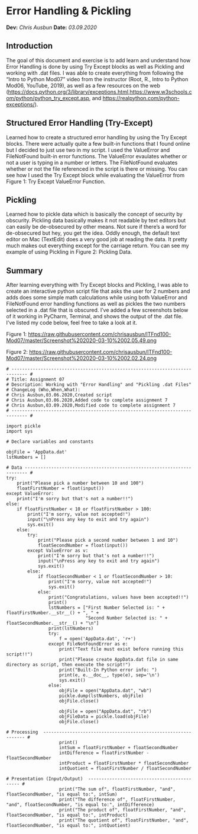 # Error Handling & Pickling

**Dev:** 
*Chris Ausbun* 
**Date:** 
*03.09.2020*

## Introduction
The goal of this document and exercise is to add learn and understand how Error Handling is done by using Try Except blocks as well as Pickling and working with .dat files. I was able to create everything from following the “Intro to Python Mod07” video from the instructor (Root, R., Intro to Python Mod06, YouTube, 2019), as well as a few resources on the web (https://docs.python.org/3/library/exceptions.html,https://www.w3schools.com/python/python_try_except.asp, and https://realpython.com/python-exceptions/).

## Structured Error Handling (Try-Except)
Learned how to create a structured error handling by using the Try Except blocks. There were actually quite a few built-in functions that I found online but I decided to just use two in my script. I used the ValueError and FileNotFound built-in error functions. The ValueError evaulates whether or not a user is typing in a number or letters. The FileNotFound evaluates whether or not the file referenced in the script is there or missing. You can see how I used the Try Except block while evaluating the ValueError from Figure 1: Try Except ValueError Function.

## Pickling
Learned how to pickle data which is basically the concept of security by obscurity. Pickling data basically makes it not readable by text editors but can easily be de-obsecured by other means. Not sure if there’s a word for de-obsecured but hey, you get the idea. Oddly enough, the default text editor on Mac (TextEdit) does a very good job at reading the data. It pretty much makes out everything except for the carriage return. You can see my example of using Pickling in Figure 2: Pickling Data.

## Summary
After learning everything with Try Except blocks and Pickling, I was able to create an interactive python script file that asks the user for 2 numbers and adds does some simple math calculations while using both ValueError and FileNotFound error handling functions as well as pickles the two numbers selected in a .dat file that is obscured. I’ve added a few screenshots below of it working in PyCharm, Terminal, and shows the output of the .dat file. I've listed my code below, feel free to take a look at it.

Figure 1: https://raw.githubusercontent.com/chrisausbun/ITFnd100-Mod07/master/Screenshot%202020-03-10%2002.05.49.png

Figure 2: https://raw.githubusercontent.com/chrisausbun/ITFnd100-Mod07/master/Screenshot%202020-03-10%2002.02.24.png

```
# ---------------------------------------------------------------------------- #
# Title: Assignment 07
# Description: Working with "Error Handling" and "Pickling .dat Files"
# ChangeLog (Who,When,What):
# Chris Ausbun,03.06.2020,Created script
# Chris Ausbun,03.06.2020,Added code to complete assignment 7
# Chris Ausbun,03.09.2020,Modified code to complete assignment 7
# ---------------------------------------------------------------------------- #
```
```
import pickle
import sys

# Declare variables and constants

objFile = 'AppData.dat'
lstNumbers = []
```
```
# Data ----------------------------------------------------------------------- #
try:
    print("Please pick a number between 10 and 100")
    floatFirstNumber = float(input())
except ValueError:
    print("I'm sorry but that's not a number!!")
else:
    if floatFirstNumber < 10 or floatFirstNumber > 100:
        print("I'm sorry, value not accepted!")
        input("\nPress any key to exit and try again")
        sys.exit()
    else:
        try:
            print("Please pick a second number between 1 and 10")
            floatSecondNumber = float(input())
        except ValueError as v:
            print("I'm sorry but that's not a number!!")
            input("\nPress any key to exit and try again")
            sys.exit()
        else:
            if floatSecondNumber < 1 or floatSecondNumber > 10:
                print("I'm sorry, value not accepted!")
                sys.exit()
            else:
                print("Congratulations, values have been accepted!!")
                print()
                lstNumbers = ["First Number Selected is: " + floatFirstNumber.__str__() + ", " +
                              "Second Number Selected is: " + floatSecondNumber.__str__() + "\n"]
                print(lstNumbers)
                try:
                    f = open('AppData.dat', 'r+')
                except FileNotFoundError as e:
                    print("Text file must exist before running this script!!")
                    print("Please create AppData.dat file in same directory as script, then execute the script!")
                    print("Built-In Python error info: ")
                    print(e, e.__doc__, type(e), sep='\n')
                    sys.exit()
                else:
                    objFile = open("AppData.dat", "wb")
                    pickle.dump(lstNumbers, objFile)
                    objFile.close()

                    objFile = open("AppData.dat", "rb")
                    objFileData = pickle.load(objFile)
                    objFile.close()
```
```
# Processing  --------------------------------------------------------------- #
                    print()
                    intSum = floatFirstNumber + floatSecondNumber
                    intDifference = floatFirstNumber - floatSecondNumber
                    intProduct = floatFirstNumber * floatSecondNumber
                    intQuotient = floatFirstNumber / floatSecondNumber
```
```
# Presentation (Input/Output)  -------------------------------------------- #
                    print("The sum of", floatFirstNumber, "and", floatSecondNumber, "is equal to:", intSum)
                    print("The difference of", floatFirstNumber, "and", floatSecondNumber, "is equal to:", intDifference)
                    print("The product of", floatFirstNumber, "and", floatSecondNumber, "is equal to:", intProduct)
                    print("The quotient of", floatFirstNumber, "and", floatSecondNumber, "is equal to:", intQuotient)

```
